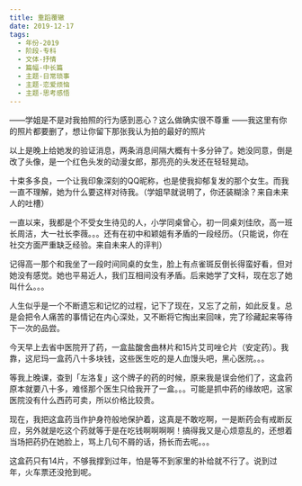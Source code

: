 ```yaml
---
title: 重蹈覆辙
date: 2019-12-17
tags:
  - 年份-2019
  - 阶段-专科
  - 文体-抒情
  - 篇幅-中长篇
  - 主题-日常琐事
  - 主题-恋爱烦恼
  - 主题-思考感悟
---
```


——学姐是不是对我拍照的行为感到恶心？这么做确实很不尊重
——我这里有你的照片都要删了，想让你留下那张我认为拍的最好的照片

以上是晚上给她发的验证消息，两条消息间隔大概有十多分钟了。她没同意，倒是改了头像，是一个红色头发的动漫女郎，那亮亮的头发还在轻轻晃动。

十束多多良，一个让我印象深刻的QQ昵称，也是使我抑郁复发的那个女生。而我一直不理解，她为什么要这样对待我。（学姐早就说明了，你还装糊涂？来自未来人的吐槽）

一直以来，我都是个不受女生待见的人，小学同桌曾心，初一同桌刘佳欣，高一班长周洁，大一社长李薇。。。还有在初中和颖姐有矛盾的一段经历。（只能说，你在社交方面严重缺乏经验。来自未来人的评判）

记得高一那个和我坐了一段时间同桌的女生，脸上有点雀斑反倒长得蛮好看，但对她没有感觉。她也平易近人，我们互相间没有矛盾。后来她学了文科，现在忘了她叫什么。。。

人生似乎是一个不断遗忘和记忆的过程，记下了现在，又忘了之前，如此反复。总是会把令人痛苦的事情记在内心深处，又不断将它掏出来回味，完了珍藏起来等待下一次的品尝。

今天早上去省中医院开了药，一盒盐酸舍曲林片和15片艾司唑仑片（安定药）。我靠，这尼玛一盒药八十多块钱，这些医生吃的是人血馒头吧，黑心医院。。。

等我上晚课，查到「左洛复」这个牌子的药的时候，原来我是误会他们了，这盒药原本就要八十多，难怪那个医生只给我开了一盒。。。可能是抓中药的缘故吧，这家医院没有什么西药可卖，所以价格比较贵。

现在，我把这盒药当作护身符般地保护着，这真是不敢吃啊，一是断药会有戒断反应，另外就是吃这个药就等于是在吃钱啊啊啊啊！搞得我又是心烦意乱的，还想着当场把药扔在她脸上，骂上几句不屑的话，扬长而去呢。。。

这盒药只有14片，不够我撑到过年，怕是等不到家里的补给就不行了。说到过年，火车票还没抢到呢。
